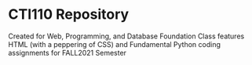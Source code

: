 # CTI110 Repository
Created for Web, Programming, and Database Foundation Class
features HTML (with a peppering of CSS) and Fundamental Python coding assignments for
FALL2021 Semester
